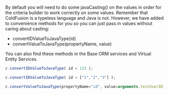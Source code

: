By default you will need to do some javaCasting() on the values in order for the criteria builder to work correctly on some values. Remember that ColdFusion is a typeless language and Java is not. However, we have added to convenience methods for you so you can just pass in values without caring about casting:

* convertIDValueToJavaType(id)
* convertValueToJavaType(propertyName, value)

You can also find these methods in the Base ORM services and Virtual Entity Services.

```javascript
c.convertIDValueToJavaType( id = 123 );

c.convertIDValueToJavaType( id = ["1","2","3"] );

c.convertValueToJavaType(propertyName="id", value=arguments.testUserID)
```

